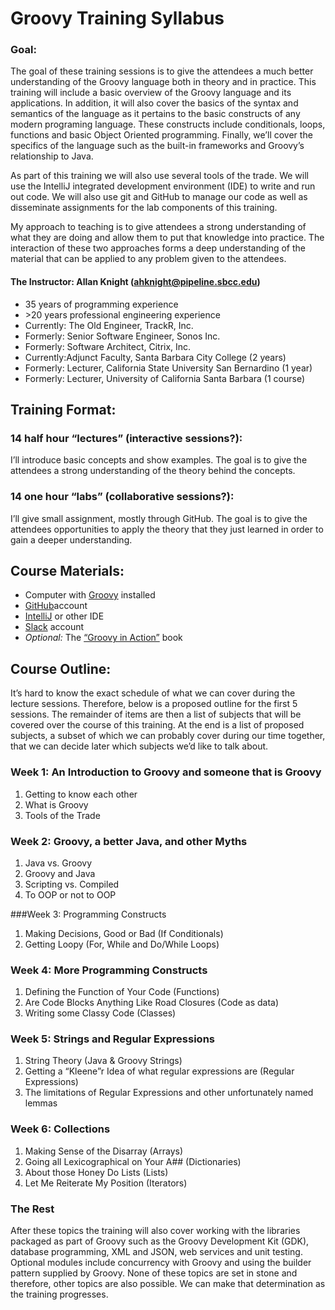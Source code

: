 # Groovy Training Syllabus

### Goal: 
The goal of these training sessions is to give the attendees a much better understanding of the Groovy language both in theory and in practice. This training will include a basic overview of the Groovy language and its applications. In addition, it will also cover the basics of the syntax and semantics of the language as it pertains to the basic constructs of any modern programing language. These constructs include conditionals, loops, functions and basic Object Oriented programming. Finally, we’ll cover the specifics of the language such as the built-in frameworks and Groovy’s relationship to Java.

As part of this training we will also use several tools of the trade. We will use the IntelliJ integrated development environment (IDE) to write and run out code. We will also use git and GitHub to manage our code as well as disseminate assignments for the lab components of this training.

My approach to teaching is to give attendees a strong understanding of what they are doing and allow them to put that knowledge into practice. The interaction of these two approaches forms a deep understanding of the material that can be applied to any problem given to the attendees.

#### The Instructor: Allan Knight (ahknight@pipeline.sbcc.edu)

* 35 years of programming experience
* \>20 years professional engineering experience
* Currently: The Old Engineer, TrackR, Inc.
* Formerly: Senior Software Engineer, Sonos Inc.
* Formerly: Software Architect, Citrix, Inc.
* Currently:Adjunct Faculty, Santa Barbara City College (2 years)
* Formerly: Lecturer, California State University San Bernardino (1 year)
* Formerly: Lecturer, University of California Santa Barbara (1 course)


## Training Format:
### 14 half hour “lectures” (interactive sessions?):
I’ll introduce basic concepts and show examples. The goal is to give the attendees a strong understanding of the theory behind the concepts.

### 14 one hour “labs” (collaborative sessions?):
I’ll give small assignment, mostly through GitHub. The goal is to give the attendees opportunities to apply the theory that they just learned in order to gain a deeper understanding.

## Course Materials:
* Computer with [Groovy](http://groovy-lang.org/download.html) installed
* [GitHub](https://github.com/groovy-training-logicmonitor)account
* [IntelliJ](https://www.jetbrains.com/idea/download/) or other IDE
* [Slack](https://logicmonitor-groovy.slack.com) account
* _Optional:_ The [“Groovy in Action”](https://www.manning.com/books/groovy-in-action-second-edition) book

## Course Outline:
It’s hard to know the exact schedule of what we can cover during the lecture sessions. Therefore, below is a proposed outline for the first 5 sessions. The remainder of items are then a list of subjects that will be covered over the course of this training. At the end is a list of proposed subjects, a subset of which we can probably cover during our time together, that we can decide later which subjects we’d like to talk about.

### Week 1: An Introduction to Groovy and someone that is Groovy
1. Getting to know each other
1. What is Groovy
1. Tools of the Trade

### Week 2: Groovy, a better Java, and other Myths
1. Java vs. Groovy
2. Groovy and Java
3. Scripting vs. Compiled
4. To OOP or not to OOP

###Week 3: Programming Constructs
1. Making Decisions, Good or Bad (If Conditionals)
1. Getting Loopy (For, While and Do/While Loops)

### Week 4: More Programming Constructs
1. Defining the Function of Your Code (Functions)
1. Are Code Blocks Anything Like Road Closures (Code as data)
1. Writing some Classy Code (Classes)

### Week 5: Strings and Regular Expressions
1. String Theory (Java & Groovy Strings)
1. Getting a “Kleene”r Idea of what regular expressions are (Regular Expressions)
1. The limitations of Regular Expressions and other unfortunately named lemmas

### Week 6: Collections
1. Making Sense of the Disarray (Arrays)
1. Going all Lexicographical on Your A## (Dictionaries)
1. About those Honey Do Lists (Lists)
1. Let Me Reiterate My Position (Iterators)

### The Rest
After these topics the training will also cover working with the libraries packaged as part of Groovy such as the Groovy Development Kit (GDK), database programming, XML and JSON, web services and unit testing. Optional modules include concurrency with Groovy and using the builder pattern supplied by Groovy. None of these topics are set in stone and therefore, other topics are also possible. We can make that determination as the training progresses.
